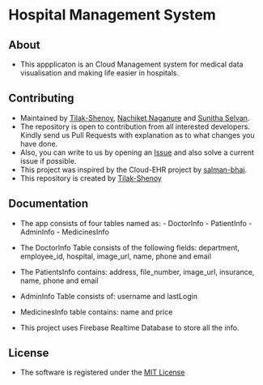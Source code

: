 # Hospital Management System

## About
* This appplicaton is an Cloud Management system for medical data visualisation and making life easier in hospitals.

## Contributing
- Maintained by [Tilak-Shenoy](https://github.com/Tilak-Shenoy), [Nachiket Naganure](https://github.com/NachiketUN) and [Sunitha Selvan](https://github.com/isunitha98selvan). 
- The repository is open to contribution from all interested developers. Kindly send us Pull Requests with explanation as to what changes you have done.
- Also, you can write to us by opening an [Issue](https://github.com/Tilak-Shenoy/Hospital-Management-System/issues) and also solve a current issue if possible.
- This project was inspired by the Cloud-EHR project by [salman-bhai](https://github.com/salman-bhai).
- This repository is created by [Tilak-Shenoy](https://github.com/Tilak-Shenoy)

## Documentation
- The app consists of four tables named as:
       - DoctorInfo
       - PatientInfo
       - AdminInfo
       - MedicinesInfo

- The DoctorInfo Table consists of the following fields:
                      department,
                     employee_id,
                       hospital,
                       image_url,
                       name,
                       phone and
                       email

- The PatientsInfo contains:
                       address,
                      file_number,
                      image_url,
                      insurance,
                      name,
                      phone and
                      email

- AdminInfo Table consists of:
                       username and
                       lastLogin

- MedicinesInfo table contains:
                       name and
                       price
- This project uses Firebase Realtime Database to store all the info.


## License
- The software is registered under the [MIT License](https://github.com/Tilak-Shenoy/Hospital-Management-System/blob/master/LICENSE)
